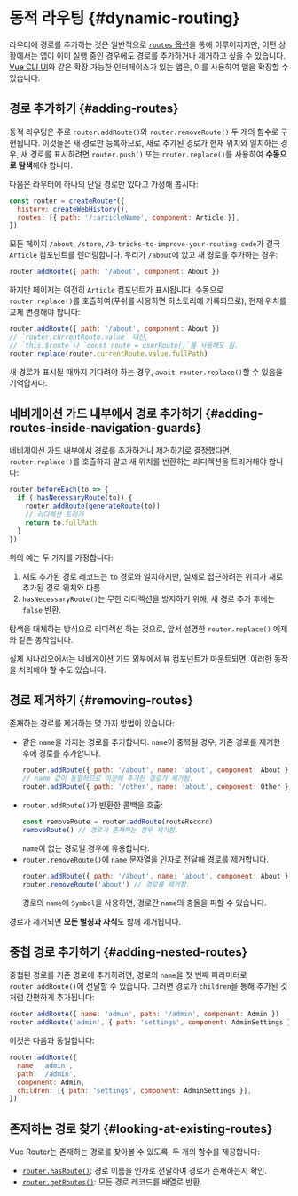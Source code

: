 # 동적 라우팅 {#dynamic-routing}

라우터에 경로를 추가하는 것은 일반적으로 [`routes` 옵션](/api/#routes)을 통해 이루어지지만,
어떤 상황에서는 앱이 이미 실행 중인 경우에도 경로를 추가하거나 제거하고 싶을 수 있습니다.
[Vue CLI UI](https://cli.vuejs.org/dev-guide/ui-api.html)와 같은 확장 가능한 인터페이스가 있는 앱은,
이를 사용하여 앱을 확장할 수 있습니다.

## 경로 추가하기 {#adding-routes}

동적 라우팅은 주로 `router.addRoute()`와 `router.removeRoute()` 두 개의 함수로 구현됩니다.
이것들은 새 경로만 등록하므로,
새로 추가된 경로가 현재 위치와 일치하는 경우,
새 경로를 표시하려면 `router.push()` 또는 `router.replace()`를 사용하여 **수동으로 탐색**해야 합니다.

다음은 라우터에 하나의 단일 경로만 있다고 가정해 봅시다:

```js
const router = createRouter({
  history: createWebHistory(),
  routes: [{ path: '/:articleName', component: Article }],
})
```

모든 페이지 `/about`, `/store`, `/3-tricks-to-improve-your-routing-code`가 결국 `Article` 컴포넌트를 렌더링합니다.
우리가 `/about`에 있고 새 경로를 추가하는 경우:

```js
router.addRoute({ path: '/about', component: About })
```

하지만 페이지는 여전히 `Article` 컴포넌트가 표시됩니다.
수동으로 `router.replace()`를 호출하여(푸쉬를 사용하면 히스토리에 기록되므로),
현재 위치를 교체 변경해야 합니다:

```js
router.addRoute({ path: '/about', component: About })
// `router.currentRoute.value` 대신,
// `this.$route`나 `const route = userRoute()`를 사용해도 됨.
router.replace(router.currentRoute.value.fullPath)
```

새 경로가 표시될 때까지 기다려야 하는 경우, `await router.replace()`할 수 있음을 기억합시다.

## 네비게이션 가드 내부에서 경로 추가하기 {#adding-routes-inside-navigation-guards}

네비게이션 가드 내부에서 경로를 추가하거나 제거하기로 결정했다면,
`router.replace()`를 호출하지 말고 새 위치를 반환하는 리디렉션을 트리거해야 합니다:

```js
router.beforeEach(to => {
  if (!hasNecessaryRoute(to)) {
    router.addRoute(generateRoute(to))
    // 리디렉션 트리거
    return to.fullPath
  }
})
```

위의 예는 두 가지를 가정합니다:
1. 새로 추가된 경로 레코드는 `to` 경로와 일치하지만,
  실제로 접근하려는 위치가 새로 추가된 경로 위치와 다름.
2. `hasNecessaryRoute()`는 무한 리디렉션을 방지하기 위해, 새 경로 추가 후에는 `false` 반환.

탐색을 대체하는 방식으로 리디렉션 하는 것으로,
앞서 설명한 `router.replace()` 예제와 같은 동작입니다.

실제 시나리오에서는 네비게이션 가드 외부에서 뷰 컴포넌트가 마운트되면,
이러한 동작을 처리해야 할 수도 있습니다.

## 경로 제거하기 {#removing-routes}

존재하는 경로를 제거하는 몇 가지 방법이 있습니다:

- 같은 `name`을 가지는 경로를 추가합니다.
  `name`이 중복될 경우,
  기존 경로를 제거한 후에 경로를 추가합니다.
  ```js
  router.addRoute({ path: '/about', name: 'about', component: About })
  // name 값이 동일하므로 이전에 추가한 경로가 제거됨.
  router.addRoute({ path: '/other', name: 'about', component: Other })
  ```
- `router.addRoute()`가 반환한 콜백을 호출:
  ```js
  const removeRoute = router.addRoute(routeRecord)
  removeRoute() // 경로가 존재하는 경우 제거함.
  ```
  `name`이 없는 경로일 경우에 유용합니다.
- `router.removeRoute()`에 `name` 문자열을 인자로 전달해 경로를 제거합니다.
  ```js
  router.addRoute({ path: '/about', name: 'about', component: About })
  router.removeRoute('about') // 경로를 제거함.
  ```
  경로의 `name`에 `Symbol`을 사용하면, 경로간 `name`의 충돌을 피할 수 있습니다.

경로가 제거되면 **모든 별칭과 자식**도 함께 제거됩니다.

## 중첩 경로 추가하기 {#adding-nested-routes}

중첩된 경로를 기존 경로에 추가하려면,
경로의 `name`을 첫 번째 파라미터로 `router.addRoute()`에 전달할 수 있습니다.
그러면 경로가 `children`을 통해 추가된 것처럼 간편하게 추가됩니다:

```js
router.addRoute({ name: 'admin', path: '/admin', component: Admin })
router.addRoute('admin', { path: 'settings', component: AdminSettings })
```

이것은 다음과 동일합니다:

```js
router.addRoute({
  name: 'admin',
  path: '/admin',
  component: Admin,
  children: [{ path: 'settings', component: AdminSettings }],
})
```

## 존재하는 경로 찾기 {#looking-at-existing-routes}

Vue Router는 존재하는 경로를 찾아볼 수 있도록,
두 개의 함수를 제공합니다:

- [`router.hasRoute()`](/api/#hasroute): 경로 이름을 인자로 전달하여 경로가 존재하는지 확인.
- [`router.getRoutes()`](/api/#getroutes): 모든 경로 레코드를 배열로 반환.
